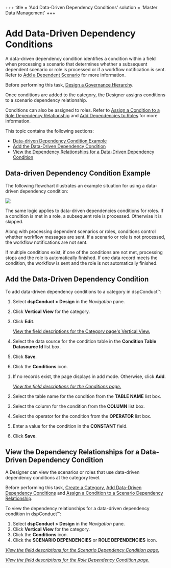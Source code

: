 +++
title = 'Add Data-Driven Dependency Conditions'
solution = 'Master Data Management'
+++

# Add Data-Driven Dependency Conditions

A data-driven dependency condition identifies a condition within a field
when processing a scenario that determines whether a subsequent
dependent scenario or role is processed or if a workflow notification is
sent. Refer to [Add a Dependent Scenario](Add_a_Dependent_Scenario.htm)
for more information.

Before performing this task, [Design a Governance
Hierarchy](dspConduct_Design_Process_Overview.htm).

Once conditions are added to the category, the Designer assigns
conditions to a scenario dependency relationship.

Conditions can also be assigned to roles. Refer to [Assign a Condition
to a Role Dependency
Relationship](Role_Dependencies.htm#Assign_a_Condition_to_a_Role_Dependency_Relationship)
and [Add Dependencies to
Roles](Role_Dependencies.htm#Add_Dependencies_to_Roles) for more
information.

This topic contains the following sections:

  - [Data-driven Dependency Condition
    Example](#Data_driven_Dependency_Condition_Example)
  - [Add the Data-Driven Dependency
    Condition](#Add_the_Data-Driven_Dependency_Condition)
  - [View the Dependency Relationships for a Data-Driven Dependency
    Condition](#View_the_Dependency_Relationships_for_a_Data_Driven_Dependency_Condition)

## <span id="Data_driven_Dependency_Condition_Example"></span>Data-driven Dependency Condition Example

The following flowchart illustrates an example situation for using a
data-driven dependency condition:

![](../../../Resources/Images/DataDrivenDependencies.png)

The same logic applies to data-driven dependencies conditions for roles.
If a condition is met in a role, a subsequent role is processed.
Otherwise it is skipped.

Along with processing dependent scenarios or roles, conditions control
whether workflow messages are sent. If a scenario or role is not
processed, the workflow notifications are not sent.

If multiple conditions exist, if one of the conditions are not met,
processing stops and the role is automatically finished. If one data
record meets the condition, the workflow is sent and the role is not
automatically
finished.

## <span id="Add_the_Data-Driven_Dependency_Condition"></span>Add the Data-Driven Dependency Condition

To add data-driven dependency conditions to a category in dspConduct™:

1.  Select <span style="font-weight: bold;">dspConduct \> Design</span>
    in the *Navigation* pane.

2.  Click **Vertical View** for the category.

3.  Click **Edit**.
    
    [View the field descriptions for the Category page's Vertical
    View.](../Page_Desc/Category_H.htm#Category_V)

4.  Select the data source for the condition table in the **Condition
    Table Datasource Id** list box.

5.  Click **Save**.

6.  Click the **Conditions** icon.

<!-- end list -->

1.  If no records exist, the page displays in add mode. Otherwise, click
    **Add**.
    
    *[View the field descriptions for the Conditions
    page.](../Page_Desc/Conditions.htm)*

2.  Select the table name for the condition from the **TABLE NAME** list
    box.

3.  Select the column for the condition from the **COLUMN** list box.

4.  Select the operator for the condition from the **OPERATOR** list
    box.

5.  Enter a value for the condition in the
    <span style="font-weight: bold;">CONSTANT</span> field.

6.  Click
**Save**.

## <span id="View_the_Dependency_Relationships_for_a_Data_Driven_Dependency_Condition"></span>View the Dependency Relationships for a Data-Driven Dependency Condition

A Designer can view the scenarios or roles that use data-driven
dependency conditions at the category level.

Before performing this task, [Create a Category](Create_a_Category.htm),
[Add Data-Driven Dependency Conditions](#) and [Assign a Condition to a
Scenario Dependency
Relationship](Assign_a_Condition_to_a_Scenario_Dependency_Relationship.htm).

To view the dependency relationships for a data-driven dependency
condition in dspConduct™:

1.  Select <span style="font-weight: bold;">dspConduct \>
    </span>**Design** in the *Navigation* pane.
2.  Click **Vertical View** for the category.
3.  Click the **Conditions** icon.
4.  Click the **SCENARIO DEPENDENCIES** or **ROLE DEPENDENCIES** icon.

*[View the field descriptions for the Scenario Dependency Condition
page.](../Page_Desc/Scenario_Dependency_Condition.htm)*

*[View the field descriptions for the Role Dependency Condition
page.](../Page_Desc/Role_Dependency_Condition.htm)*
